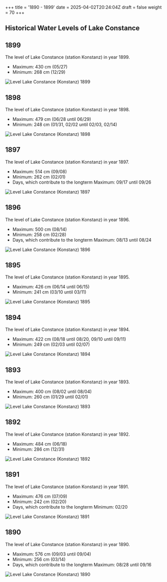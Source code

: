 +++
title = '1890 - 1899'
date = 2025-04-02T20:24:04Z
draft = false
weight = 70
+++

## Historical Water Levels of Lake Constance

## 1899

The level of Lake Constance (station Konstanz) in year 1899.

- Maximum: 430 cm (05/27)
- Minimum: 268 cm (12/29)

![Level Lake Constance (Konstanz) 1899](/images/EN/graphs_historic/longterm_EN_1899.png)

## 1898

The level of Lake Constance (station Konstanz) in year 1898.

- Maximum: 479 cm (06/28 until 06/29)
- Minimum: 248 cm (01/31, 02/02 until 02/03, 02/14)

![Level Lake Constance (Konstanz) 1898](/images/EN/graphs_historic/longterm_EN_1898.png)

## 1897

The level of Lake Constance (station Konstanz) in year 1897.

- Maximum: 514 cm (09/08)
- Minimum: 262 cm (02/01)
- Days, which contribute to the longterm Maximum: 09/17 until 09/26

![Level Lake Constance (Konstanz) 1897](/images/EN/graphs_historic/longterm_EN_1897.png)

## 1896

The level of Lake Constance (station Konstanz) in year 1896.

- Maximum: 500 cm (08/14)
- Minimum: 258 cm (02/28)
- Days, which contribute to the longterm Maximum: 08/13 until 08/24

![Level Lake Constance (Konstanz) 1896](/images/EN/graphs_historic/longterm_EN_1896.png)

## 1895

The level of Lake Constance (station Konstanz) in year 1895.

- Maximum: 426 cm (06/14 until 06/15)
- Minimum: 241 cm (03/10 until 03/11)

![Level Lake Constance (Konstanz) 1895](/images/EN/graphs_historic/longterm_EN_1895.png)

## 1894

The level of Lake Constance (station Konstanz) in year 1894.

- Maximum: 422 cm (08/18 until 08/20, 09/10 until 09/11)
- Minimum: 249 cm (02/03 until 02/07)

![Level Lake Constance (Konstanz) 1894](/images/EN/graphs_historic/longterm_EN_1894.png)

## 1893

The level of Lake Constance (station Konstanz) in year 1893.

- Maximum: 400 cm (08/02 until 08/04)
- Minimum: 260 cm (01/29 until 02/01)

![Level Lake Constance (Konstanz) 1893](/images/EN/graphs_historic/longterm_EN_1893.png)

## 1892

The level of Lake Constance (station Konstanz) in year 1892.

- Maximum: 484 cm (06/18)
- Minimum: 286 cm (12/31)

![Level Lake Constance (Konstanz) 1892](/images/EN/graphs_historic/longterm_EN_1892.png)

## 1891

The level of Lake Constance (station Konstanz) in year 1891.

- Maximum: 476 cm (07/09)
- Minimum: 242 cm (02/20)
- Days, which contribute to the longterm Minimum: 02/20

![Level Lake Constance (Konstanz) 1891](/images/EN/graphs_historic/longterm_EN_1891.png)

## 1890

The level of Lake Constance (station Konstanz) in year 1890.

- Maximum: 576 cm (09/03 until 09/04)
- Minimum: 256 cm (03/14)
- Days, which contribute to the longterm Maximum: 08/28 until 09/16

![Level Lake Constance (Konstanz) 1890](/images/EN/graphs_historic/longterm_EN_1890.png)

